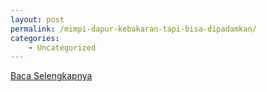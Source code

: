 ```yaml
---
layout: post
permalink: /mimpi-dapur-kebakaran-tapi-bisa-dipadamkan/
categories:
    - Uncategorized
---
```


[Baca Selengkapnya](/08)